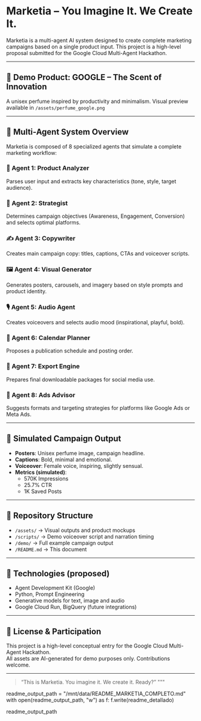
# Marketia – You Imagine It. We Create It.

Marketia is a multi-agent AI system designed to create complete marketing campaigns based on a single product input.
This project is a high-level proposal submitted for the Google Cloud Multi-Agent Hackathon.

---

## 🌟 Demo Product: GOOGLE – The Scent of Innovation
A unisex perfume inspired by productivity and minimalism.
Visual preview available in `/assets/perfume_google.png`

---

## 🤖 Multi-Agent System Overview

Marketia is composed of 8 specialized agents that simulate a complete marketing workflow:

### 🧠 Agent 1: Product Analyzer
Parses user input and extracts key characteristics (tone, style, target audience).

### 🎯 Agent 2: Strategist
Determines campaign objectives (Awareness, Engagement, Conversion) and selects optimal platforms.

### ✍️ Agent 3: Copywriter
Creates main campaign copy: titles, captions, CTAs and voiceover scripts.

### 🖼️ Agent 4: Visual Generator
Generates posters, carousels, and imagery based on style prompts and product identity.

### 🎙️ Agent 5: Audio Agent
Creates voiceovers and selects audio mood (inspirational, playful, bold).

### 📅 Agent 6: Calendar Planner
Proposes a publication schedule and posting order.

### 🧰 Agent 7: Export Engine
Prepares final downloadable packages for social media use.

### 📢 Agent 8: Ads Advisor
Suggests formats and targeting strategies for platforms like Google Ads or Meta Ads.

---

## 🧪 Simulated Campaign Output

- **Posters**: Unisex perfume image, campaign headline.
- **Captions**: Bold, minimal and emotional.
- **Voiceover**: Female voice, inspiring, slightly sensual.
- **Metrics (simulated)**:
  - 570K Impressions
  - 25.7% CTR
  - 1K Saved Posts

---

## 📁 Repository Structure

- `/assets/` → Visual outputs and product mockups  
- `/scripts/` → Demo voiceover script and narration timing  
- `/demo/` → Full example campaign output  
- `/README.md` → This document  

---

## 📌 Technologies (proposed)
- Agent Development Kit (Google)
- Python, Prompt Engineering
- Generative models for text, image and audio
- Google Cloud Run, BigQuery (future integrations)

---

## 📝 License & Participation
This project is a high-level conceptual entry for the Google Cloud Multi-Agent Hackathon.  
All assets are AI-generated for demo purposes only. Contributions welcome.

---

> “This is Marketia. You imagine it. We create it. Ready?”
"""

readme_output_path = "/mnt/data/README_MARKETIA_COMPLETO.md"
with open(readme_output_path, "w") as f:
    f.write(readme_detallado)

readme_output_path
